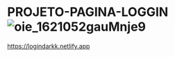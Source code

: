 # PROJETO-PAGINA-LOGGIN![oie_1621052gauMnje9](https://github.com/robertferrei/PROJETO-PAGINA-LOGGIN/assets/126025896/9ada6c98-10b0-43b7-9897-b0a2078a69e0)
https://logindarkk.netlify.app
